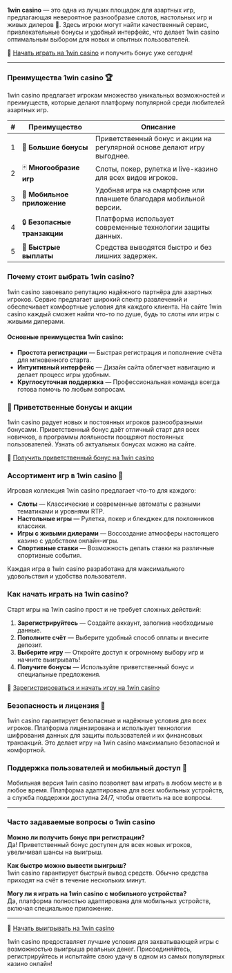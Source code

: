**1win casino** — это одна из лучших площадок для азартных игр, предлагающая невероятное разнообразие слотов, настольных игр и живых дилеров 🎰. Здесь игроки могут найти качественный сервис, привлекательные бонусы и удобный интерфейс, что делает 1win casino оптимальным выбором для новых и опытных пользователей.

🔗 [Начать играть на 1win casino](https://brandplay.link/smXVpBbG) и получить бонус уже сегодня!

---

### Преимущества 1win casino 🏆

1win casino предлагает игрокам множество уникальных возможностей и преимуществ, которые делают платформу популярной среди любителей азартных игр.

| # | Преимущество | Описание |
|---|--------------|----------|
| 1 | 🎁 **Большие бонусы** | Приветственный бонус и акции на регулярной основе делают игру выгоднее. |
| 2 | 🃏 **Многообразие игр** | Слоты, покер, рулетка и live-казино для всех видов игроков. |
| 3 | 📲 **Мобильное приложение** | Удобная игра на смартфоне или планшете благодаря мобильной версии. |
| 4 | 🔒 **Безопасные транзакции** | Платформа использует современные технологии защиты данных. |
| 5 | 💸 **Быстрые выплаты** | Средства выводятся быстро и без лишних задержек. |

### Почему стоит выбрать 1win casino?

1win casino завоевало репутацию надёжного партнёра для азартных игроков. Сервис предлагает широкий спектр развлечений и обеспечивает комфортные условия для каждого клиента. На сайте 1win casino каждый сможет найти что-то по душе, будь то слоты или игры с живыми дилерами.

#### Основные преимущества 1win casino:

- **Простота регистрации** — Быстрая регистрация и пополнение счёта для мгновенного старта.
- **Интуитивный интерфейс** — Дизайн сайта облегчает навигацию и делает процесс игры удобным.
- **Круглосуточная поддержка** — Профессиональная команда всегда готова помочь по любым вопросам.

### 🎉 Приветственные бонусы и акции

1win casino радует новых и постоянных игроков разнообразными бонусами. Приветственный бонус даёт отличный старт для всех новичков, а программы лояльности поощряют постоянных пользователей. Узнать об актуальных бонусах можно на сайте.

🔗 [Получить приветственный бонус на 1win casino](https://brandplay.link/smXVpBbG)

### Ассортимент игр в 1win casino 🎲

Игровая коллекция 1win casino предлагает что-то для каждого:

- **Слоты** — Классические и современные автоматы с разными тематиками и уровнями RTP.
- **Настольные игры** — Рулетка, покер и блекджек для поклонников классики.
- **Игры с живыми дилерами** — Воссоздание атмосферы настоящего казино с удобством онлайн-игры.
- **Спортивные ставки** — Возможность делать ставки на различные спортивные события.

Каждая игра в 1win casino разработана для максимального удовольствия и удобства пользователя.

### Как начать играть на 1win casino?

Старт игры на 1win casino прост и не требует сложных действий:

1. **Зарегистрируйтесь** — Создайте аккаунт, заполнив необходимые данные.
2. **Пополните счёт** — Выберите удобный способ оплаты и внесите депозит.
3. **Выберите игру** — Откройте доступ к огромному выбору игр и начните выигрывать!
4. **Получите бонусы** — Используйте приветственный бонус и специальные предложения.

🔗 [Зарегистрироваться и начать игру на 1win casino](https://brandplay.link/smXVpBbG)

### Безопасность и лицензия 🔐

1win casino гарантирует безопасные и надёжные условия для всех игроков. Платформа лицензирована и использует технологии шифрования данных для защиты пользователей и их финансовых транзакций. Это делает игру на 1win casino максимально безопасной и комфортной.

### Поддержка пользователей и мобильный доступ 📱

Мобильная версия 1win casino позволяет вам играть в любом месте и в любое время. Платформа адаптирована для всех мобильных устройств, а служба поддержки доступна 24/7, чтобы ответить на все вопросы.

---

### Часто задаваемые вопросы о 1win casino

**Можно ли получить бонус при регистрации?**  
Да! Приветственный бонус доступен для всех новых игроков, увеличивая шансы на выигрыш.

**Как быстро можно вывести выигрыш?**  
1win casino гарантирует быстрый вывод средств. Обычно средства приходят на счёт в течение нескольких минут.

**Могу ли я играть на 1win casino с мобильного устройства?**  
Да, платформа полностью адаптирована для мобильных устройств, включая специальное приложение.

---

🔗 [Начать выигрывать на 1win casino](https://brandplay.link/smXVpBbG)

1win casino предоставляет лучшие условия для захватывающей игры с возможностью выигрыша реальных денег. Присоединяйтесь, регистрируйтесь и испытайте свою удачу в одном из самых популярных казино онлайн!
